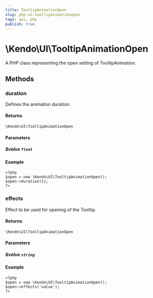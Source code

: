```yaml
---
title: TooltipAnimationOpen
slug: php-ui-tooltipanimationopen
tags: api, php
publish: true
---
```


# \Kendo\UI\TooltipAnimationOpen

A PHP class representing the open setting of TooltipAnimation.


## Methods

### duration
Defines the animation duration.

#### Returns
`\Kendo\UI\TooltipAnimationOpen`

#### Parameters

##### $value `float`



#### Example 
    <?php
    $open = new \Kendo\UI\TooltipAnimationOpen();
    $open->duration(1);
    ?>

### effects
Effect to be used for opening of the Tooltip.

#### Returns
`\Kendo\UI\TooltipAnimationOpen`

#### Parameters

##### $value `string`



#### Example 
    <?php
    $open = new \Kendo\UI\TooltipAnimationOpen();
    $open->effects('value');
    ?>

